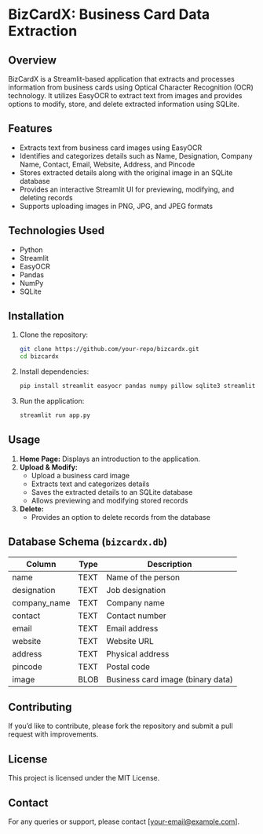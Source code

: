 # BizCardX: Business Card Data Extraction

## Overview
BizCardX is a Streamlit-based application that extracts and processes information from business cards using Optical Character Recognition (OCR) technology. It utilizes EasyOCR to extract text from images and provides options to modify, store, and delete extracted information using SQLite.

## Features
- Extracts text from business card images using EasyOCR
- Identifies and categorizes details such as Name, Designation, Company Name, Contact, Email, Website, Address, and Pincode
- Stores extracted details along with the original image in an SQLite database
- Provides an interactive Streamlit UI for previewing, modifying, and deleting records
- Supports uploading images in PNG, JPG, and JPEG formats

## Technologies Used
- Python
- Streamlit
- EasyOCR
- Pandas
- NumPy
- SQLite

## Installation
1. Clone the repository:
   ```bash
   git clone https://github.com/your-repo/bizcardx.git
   cd bizcardx
   ```
2. Install dependencies:
   ```bash
   pip install streamlit easyocr pandas numpy pillow sqlite3 streamlit-option-menu
   ```
3. Run the application:
   ```bash
   streamlit run app.py
   ```

## Usage
1. **Home Page:** Displays an introduction to the application.
2. **Upload & Modify:**
   - Upload a business card image
   - Extracts text and categorizes details
   - Saves the extracted details to an SQLite database
   - Allows previewing and modifying stored records
3. **Delete:**
   - Provides an option to delete records from the database

## Database Schema (`bizcardx.db`)
| Column       | Type    | Description                        |
|-------------|--------|------------------------------------|
| name        | TEXT   | Name of the person                |
| designation | TEXT   | Job designation                    |
| company_name| TEXT   | Company name                       |
| contact     | TEXT   | Contact number                     |
| email       | TEXT   | Email address                      |
| website     | TEXT   | Website URL                        |
| address     | TEXT   | Physical address                   |
| pincode     | TEXT   | Postal code                        |
| image       | BLOB   | Business card image (binary data)  |

## Contributing
If you’d like to contribute, please fork the repository and submit a pull request with improvements.

## License
This project is licensed under the MIT License.

## Contact
For any queries or support, please contact [your-email@example.com].

